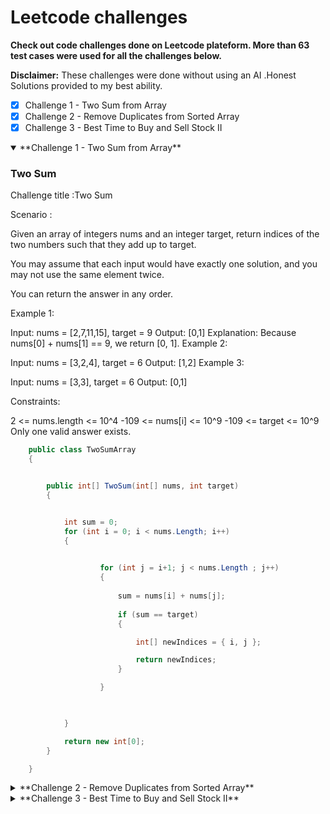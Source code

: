 # Leetcode  challenges

**Check out code challenges done on Leetcode plateform. More than 63 test cases were used for all the challenges below.**


**Disclaimer:**  These challenges were done without using an AI .Honest Solutions provided to my best ability. 


- [x] Challenge 1 - Two Sum from Array
- [x] Challenge 2 - Remove Duplicates from Sorted Array
- [x] Challenge 3 - Best Time to Buy and Sell Stock II

<details open>

<summary> **Challenge 1 - Two Sum from Array**</summary>

### Two Sum

Challenge title :Two Sum


Scenario :

Given an array of integers nums and an integer target, return indices of the two numbers such that they add up to target.

You may assume that each input would have exactly one solution, and you may not use the same element twice.

You can return the answer in any order.

 

Example 1:

Input: nums = [2,7,11,15], target = 9
Output: [0,1]
Explanation: Because nums[0] + nums[1] == 9, we return [0, 1].
Example 2:

Input: nums = [3,2,4], target = 6
Output: [1,2]
Example 3:

Input: nums = [3,3], target = 6
Output: [0,1]
 

Constraints:

2 <= nums.length <= 10^4
-109 <= nums[i] <= 10^9
-109 <= target <= 10^9
Only one valid answer exists.
 

```C#
    public class TwoSumArray
    {


        public int[] TwoSum(int[] nums, int target)
        {


            int sum = 0;
            for (int i = 0; i < nums.Length; i++)
            {
             

                    for (int j = i+1; j < nums.Length ; j++)
                    {
                        
                        sum = nums[i] + nums[j];
                 
                        if (sum == target)
                        {

                            int[] newIndices = { i, j };

                            return newIndices;
                        }

                    }

               

            }

            return new int[0];
        }

    }
```

</details>




<details>

<summary>**Challenge 2 - Remove Duplicates from Sorted Array**</summary>

### Remove Duplicates from Sorted Array

Challenge title :Remove Duplicates from Sorted Array


Scenario :

Given an integer array nums sorted in non-decreasing order, remove the duplicates in-place such that each unique element appears only once. The relative order of the elements should be kept the same. Then return the number of unique elements in nums.

Consider the number of unique elements of nums to be k, to get accepted, you need to do the following things:

Change the array nums such that the first k elements of nums contain the unique elements in the order they were present in nums initially. The remaining elements of nums are not important as well as the size of nums.
Return k.
Custom Judge:

The judge will test your solution with the following code:

int[] nums = [...]; // Input array
int[] expectedNums = [...]; // The expected answer with correct length

int k = removeDuplicates(nums); // Calls your implementation

assert k == expectedNums.length;
for (int i = 0; i < k; i++) {
    assert nums[i] == expectedNums[i];
}
If all assertions pass, then your solution will be accepted.

 

Example 1:

Input: nums = [1,1,2]
Output: 2, nums = [1,2,_]
Explanation: Your function should return k = 2, with the first two elements of nums being 1 and 2 respectively.
It does not matter what you leave beyond the returned k (hence they are underscores).
Example 2:

Input: nums = [0,0,1,1,1,2,2,3,3,4]
Output: 5, nums = [0,1,2,3,4,_,_,_,_,_]
Explanation: Your function should return k = 5, with the first five elements of nums being 0, 1, 2, 3, and 4 respectively.
It does not matter what you leave beyond the returned k (hence they are underscores).
 

Constraints:

1 <= nums.length <= 3 * 10^4
-100 <= nums[i] <= 10^0
nums is sorted in non-decreasing order.
 
 

```C#
      internal class RemoveDuplicatesSortedArray
    {

        public int RemoveDuplicates(int[] nums)
        {


            if (nums.Length == 0) return 0;

            int uniqueIndex = 0;

            for (int i = 1; i < nums.Length; i++)
            {
                if (nums[i] != nums[uniqueIndex])
                {
                    uniqueIndex++;
                    nums[uniqueIndex] = nums[i];
                }

            }

            return uniqueIndex + 1;

        }



    }
```

</details>



<details>

<summary>**Challenge 3 - Best Time to Buy and Sell Stock II**</summary>

### Best Time to Buy and Sell Stock II

Challenge title : Best Time to Buy and Sell Stock II


Scenario :

You are given an integer array prices where prices[i] is the price of a given stock on the ith day.

On each day, you may decide to buy and/or sell the stock. You can only hold at most one share of the stock at any time. However, you can buy it then immediately sell it on the same day.

Find and return the maximum profit you can achieve.

 

Example 1:

Input: prices = [7,1,5,3,6,4]
Output: 7
Explanation: Buy on day 2 (price = 1) and sell on day 3 (price = 5), profit = 5-1 = 4.
Then buy on day 4 (price = 3) and sell on day 5 (price = 6), profit = 6-3 = 3.
Total profit is 4 + 3 = 7.
Example 2:

Input: prices = [1,2,3,4,5]
Output: 4
Explanation: Buy on day 1 (price = 1) and sell on day 5 (price = 5), profit = 5-1 = 4.
Total profit is 4.
Example 3:

Input: prices = [7,6,4,3,1]
Output: 0
Explanation: There is no way to make a positive profit, so we never buy the stock to achieve the maximum profit of 0.
 

Constraints:

1 <= prices.length <= 3 * 10^4
0 <= prices[i] <= 10^4

 
 

```C#
  internal class BestTimeBuySellStock
    {

        public int MaxProfit(int[] prices)
        {

          
            int lastIndex = prices.Length - 1;
            int profits = 0;

            for (int i = 0; i < prices.Length; i++)
            {



                if (i + 1 <= lastIndex)
                {

                    if (prices[i] < prices[i + 1])
                    {

                        profits += prices[i + 1] - prices[i];

                    }


                }

                continue;


            }

            return profits;


        }


    } 
```

</details>